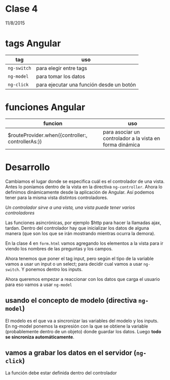 # Clase 4
11/8/2015

# tags Angular

tag              | uso
-----------------|------------------------------------------
`ng-switch`      | para elegir entre tags
`ng-model`       | para tomar los datos
`ng-click`       | para ejecutar una función desde un botón

# funciones Angular

funcion          |	uso
-----------------|-----
$routeProvider.when({controller:, controllerAs:}) | para asociar un controlador a la vista en forma dinámica

# Desarrollo

Cambiamos el lugar donde se especifica cuál es el controlador de una vista. 
Antes lo poníamos dentro de la vista en la directiva `ng-controller`. 
Ahora lo definimos dinámicamente desde la aplicación de Angular. 
Así podemos tener para la misma vista distintos controladores. 

*Un controlador sirve a una vista, una vista puede tener varios controladores*

Las funciones asincrónicas, por ejemplo $http para hacer la llamadas ajax, tardan. 
Dentro del controlador hay que inicializar los datos de alguna manera 
(que son los que se irán mostrando mientras ocurra la demora).

En la clase 4 en `form.html` vamos agregando los elementos a la vista 
para ir viendo los nombres de las preguntas y los campos.

Ahora tenemos que poner el tag input, pero según el tipo de la variable vamos a usar un input o un select;
para decidir cual vamos a usar `ng-switch`. Y ponemos dentro los inputs. 

Ahora queremos empezar a reaccionar con los datos que carga el usuario para eso vamos a usar `ng-model`

## usando el concepto de modelo (directiva `ng-model`)

El modelo es el que va a sincronizar las variables del modelo y los inputs. 
En ng-model ponemos la expresión con la que se obtiene la variable (probablemente dentro de un objeto)
donde guardar los datos. Luego **todo se sincroniza automáticamente**. 

## vamos a grabar los datos en el servidor (`ng-click`)

La función debe estar definida dentro del controlador
